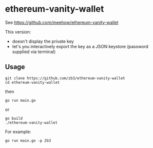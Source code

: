 # ethereum-vanity-wallet

See https://github.com/meehow/ethereum-vanity-wallet

This version:
* doesn't display the private key
* let's you interactively export the key as a JSON keystore (password supplied via terminal)

## Usage
```
git clone https://github.com/zb3/ethereum-vanity-wallet
cd ethereum-vanity-wallet
```
then
```
go run main.go
```
or
```
go build
./ethereum-vanity-wallet
```

For example:
```
go run main.go -p 2b3
```

